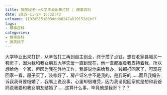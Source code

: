 ```yaml
---
title: 搞笑段子->大学毕业出来打拼 | 糗事百科
date: 2019-11-24 15:32:43
urlname: 1192d6151803dddb0247a819152d2bff
tags: 
- 糗事百科
categories:
- 糗事百科
- 搞笑段子
---
```

大学毕业出来打拼，从辛苦打工再到自主创业，终于攒了点钱，想在老家县城买一套房子，因为我和我女朋友大学恋爱一直到现在，他一直都跟着我支持着我，所以想给他一个家，但因为我在外地工作，我哥说他来给我办，钱都打回家了，可现在回家一看，房子买了，装修好了，房产证名字不是我的，是我哥的……而且我妈告诉我我哥要结婚了，我嘴上说没事，心里却很难受，因为我请假回家就是想和我爸妈说我要和我女朋友结婚了……这算什么事，毕竟他是我哥？？？


